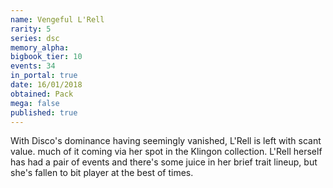 ```yaml
---
name: Vengeful L'Rell
rarity: 5
series: dsc
memory_alpha:
bigbook_tier: 10
events: 34
in_portal: true
date: 16/01/2018
obtained: Pack
mega: false
published: true
---
```


With Disco's dominance having seemingly vanished, L'Rell is left with scant value. much of it coming via her spot in the Klingon collection. L'Rell herself has had a pair of events and there's some juice in her brief trait lineup, but she's fallen to bit player at the best of times.
